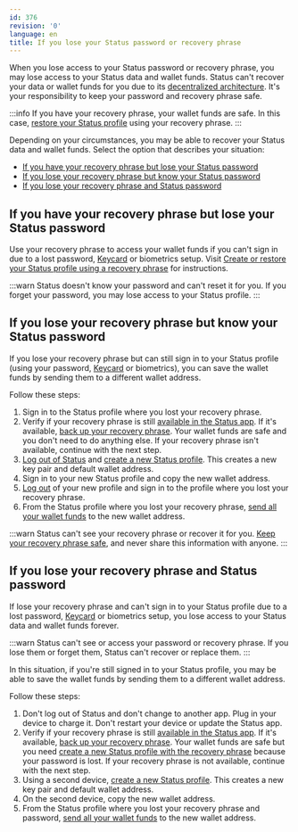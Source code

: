 ```yaml
---
id: 376
revision: '0'
language: en
title: If you lose your Status password or recovery phrase
---
```


When you lose access to your Status password or recovery phrase, you may lose access to your Status data and wallet funds. Status can't recover your data or wallet funds for you due to its [decentralized architecture](../getting-started/what-is-status.md). It's your responsibility to keep your password and recovery phrase safe.

:::info
If you have your recovery phrase, your wallet funds are safe. In this case, [restore your Status profile](../getting-started/create-or-restore-your-status-profile-using-a-recovery-phrase.md) using your recovery phrase.
:::

Depending on your circumstances, you may be able to recover your Status data and wallet funds. Select the option that describes your situation:

- [If you have your recovery phrase but lose your Status password](#if-you-have-your-recovery-phrase-but-lose-your-status-password)
- [If you lose your recovery phrase but know your Status password](#if-you-lose-your-recovery-phrase-but-know-your-status-password)
- [If you lose your recovery phrase and Status password](#if-you-lose-your-recovery-phrase-and-status-password)

## If you have your recovery phrase but lose your Status password

Use your recovery phrase to access your wallet funds if you can't sign in due to a lost password, [Keycard](../about-keycard.md) or biometrics setup. Visit [Create or restore your Status profile using a recovery phrase](../getting-started/create-or-restore-your-status-profile-using-a-recovery-phrase.md) for instructions.

:::warn
Status doesn't know your password and can't reset it for you. If you forget your password, you may lose access to your Status profile.
:::

## If you lose your recovery phrase but know your Status password

If you lose your recovery phrase but can still sign in to your Status profile (using your password, [Keycard](../about-keycard.md) or biometrics), you can save the wallet funds by sending them to a different wallet address.

Follow these steps:

1. Sign in to the Status profile where you lost your recovery phrase.
1. Verify if your recovery phrase is still [available in the Status app](./back-up-and-secure-your-recovery-phrase#back-up-recovery-phrase.md). If it's available, [back up your recovery phrase](./back-up-and-secure-your-recovery-phrase#back-up-recovery-phrase.md). Your wallet funds are safe and you don't need to do anything else. If your recovery phrase isn't available, continue with the next step.
1. [Log out of Status](./log-out-of-status.md) and [create a new Status profile](../getting-started/run-the-status-app-for-the-first-time.md). This creates a new key pair and default wallet address.
1. Sign in to your new Status profile and copy the new wallet address.
1. [Log out](./log-out-of-status.md) of your new profile and sign in to the profile where you lost your recovery phrase.
1. From the Status profile where you lost your recovery phrase, [send all your wallet funds](../status-wallet/send-crypto.md) to the new wallet address.

:::warn
Status can't see your recovery phrase or recover it for you. [Keep your recovery phrase safe](./back-up-and-secure-your-recovery-phrase.md), and never share this information with anyone.
:::

## If you lose your recovery phrase and Status password

If lose your recovery phrase and can't sign in to your Status profile due to a lost password, [Keycard](../about-keycard.md) or biometrics setup, you lose access to your Status data and wallet funds forever.

:::warn
Status can't see or access your password or recovery phrase. If you lose them or forget them, Status can't recover or replace them.
:::

In this situation, if you're still signed in to your Status profile, you may be able to save the wallet funds by sending them to a different wallet address.

Follow these steps:

1. Don't log out of Status and don't change to another app. Plug in your device to charge it. Don't restart your device or update the Status app.
1. Verify if your recovery phrase is still [available in the Status app](./back-up-and-secure-your-recovery-phrase#back-up-recovery-phrase.md). If it's available, [back up your recovery phrase](./back-up-and-secure-your-recovery-phrase#back-up-recovery-phrase.md). Your wallet funds are safe but you need [create a new Status profile with the recovery phrase](../getting-started/create-or-restore-your-status-profile-using-a-recovery-phrase.md) because your password is lost. If your recovery phrase is not available, continue with the next step.
1. Using a second device, [create a new Status profile](../getting-started/run-the-status-app-for-the-first-time.md). This creates a new key pair and default wallet address.
1. On the second device, copy the new wallet address.
1. From the Status profile where you lost your recovery phrase and password, [send all your wallet funds](../status-wallet/send-crypto.md) to the new wallet address.

